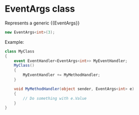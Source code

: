 # EventArgs class
Represents a generic {{EventArgs}}

```csharp
new EventArgs<int>(3);
```

Example:

```csharp
class MyClass
{
    event EventHandler<EventArgs<int>> MyEventHandler;
    MyClass()
    {
        MyEventHandler += MyMethodHandler;
    }

    void MyMethodHandler(object sender, EventArgs<int> e)
    {
        // Do something with e.Value
    }
}
```
